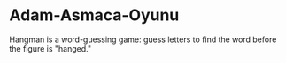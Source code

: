 # Adam-Asmaca-Oyunu
Hangman is a word-guessing game: guess letters to find the word before the figure is "hanged."
